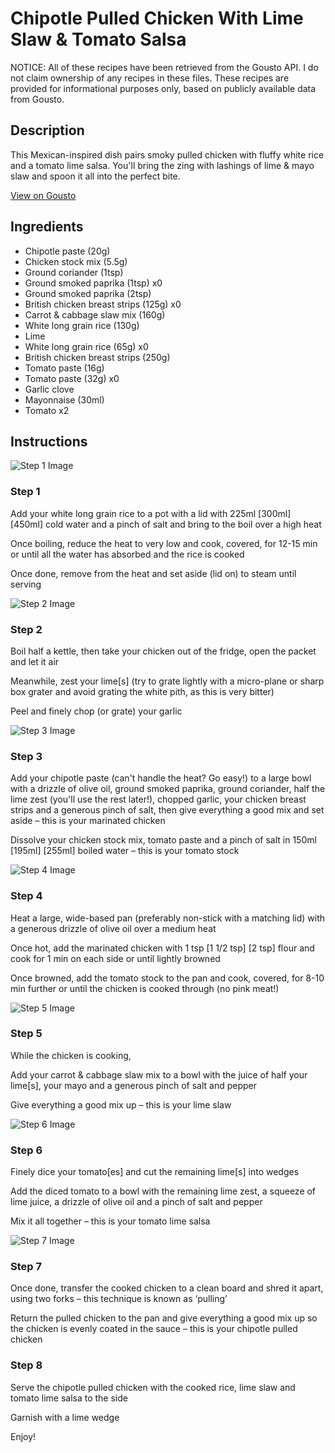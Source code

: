 # Chipotle Pulled Chicken With Lime Slaw & Tomato Salsa

NOTICE: All of these recipes have been retrieved from the Gousto API. I do not claim ownership of any recipes in these files. These recipes are provided for informational purposes only, based on publicly available data from Gousto.

## Description

This Mexican-inspired dish pairs smoky pulled chicken with fluffy white rice and a tomato lime salsa. You'll bring the zing with lashings of lime & mayo slaw and spoon it all into the perfect bite.

[View on Gousto](https://www.gousto.co.uk/recipes/cookbook/smoky-pulled-chicken-with-chipotle-lime-slaw)

## Ingredients

- Chipotle paste (20g)
- Chicken stock mix (5.5g)
- Ground coriander (1tsp)
- Ground smoked paprika (1tsp) x0
- Ground smoked paprika (2tsp)
- British chicken breast strips (125g) x0
- Carrot & cabbage slaw mix (160g)
- White long grain rice (130g)
- Lime
- White long grain rice (65g) x0
- British chicken breast strips (250g)
- Tomato paste (16g)
- Tomato paste (32g) x0
- Garlic clove
- Mayonnaise (30ml)
- Tomato x2

## Instructions

![Step 1 Image](https://production-media.gousto.co.uk/cms/recipe-step-image/step-1-1690535822388-x200.jpg)

### Step 1

Add your white long grain rice to a pot with a lid with 225ml <span class="text-purple">[300ml]</span><span class="text-danger"> [450ml]</span> cold water and a pinch of salt and bring to the boil over a high heat

Once boiling, reduce the heat to very low and cook, covered, for 12-15 min or until all the water has absorbed and the rice is cooked

Once done, remove from the heat and set aside (lid on) to steam until serving

![Step 2 Image](https://production-media.gousto.co.uk/cms/recipe-step-image/step-2-1690535825739-x200.jpg)

### Step 2

Boil half a kettle, then take your chicken out of the fridge, open the packet and let it air

Meanwhile, zest your lime[s] (try to grate lightly with a micro-plane or sharp box grater and avoid grating the white pith, as this is very bitter)

Peel and finely chop (or grate) your garlic

![Step 3 Image](https://production-media.gousto.co.uk/cms/recipe-step-image/Step-3-1690535779793-x200.jpg)

### Step 3

Add your chipotle paste (can't handle the heat? Go easy!) to a large bowl with a drizzle of olive oil, ground smoked paprika, ground coriander, half the lime zest (you'll use the rest later!), chopped garlic, your chicken breast strips and a generous pinch of salt, then give everything a good mix and set aside – this is your marinated chicken

Dissolve your chicken stock mix, tomato paste and a pinch of salt in 150ml <span class="text-purple">[195ml] </span><span class="text-danger">[255ml]</span> boiled water – this is your tomato stock

![Step 4 Image](https://production-media.gousto.co.uk/cms/recipe-step-image/Step-4-1690535830889-x200.jpg)

### Step 4

Heat a large, wide-based pan (preferably non-stick with a matching lid) with a generous drizzle of olive oil over a medium heat

Once hot, add the marinated chicken with 1 tsp <span class="text-purple">[1 1/2 tsp]</span> <span class="text-danger">[2 tsp] </span>flour and cook for 1 min on each side or until lightly browned

Once browned, add the tomato stock to the pan and cook, covered, for 8-10 min further or until the chicken is cooked through (no pink meat!)

![Step 5 Image](https://production-media.gousto.co.uk/cms/recipe-step-image/step-5-1690535834239-x200.jpg)

### Step 5

While the chicken is cooking,

Add your carrot & cabbage slaw mix to a bowl with the juice of half your lime[s], your mayo and a generous pinch of salt and pepper

Give everything a good mix up – this is your lime slaw

![Step 6 Image](https://production-media.gousto.co.uk/cms/recipe-step-image/step-6-1690535837898-x200.jpg)

### Step 6

Finely dice your tomato[es] and cut the remaining lime[s] into wedges

Add the diced tomato to a bowl with the remaining lime zest, a squeeze of lime juice, a drizzle of olive oil and a pinch of salt and pepper

Mix it all together – this is your tomato lime salsa

![Step 7 Image](https://production-media.gousto.co.uk/cms/recipe-step-image/Step-7-1690535841772-x200.jpg)

### Step 7

Once done, transfer the cooked chicken to a clean board and shred it apart, using two forks – this technique is known as ‘pulling’

Return the pulled chicken to the pan and give everything a good mix up so the chicken is evenly coated in the sauce – this is your chipotle pulled chicken

### Step 8

Serve the chipotle pulled chicken with the cooked rice, lime slaw and tomato lime salsa to the side

Garnish with a lime wedge

Enjoy!

